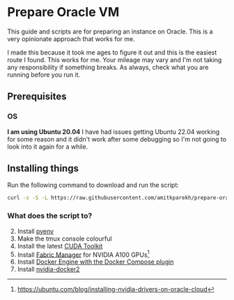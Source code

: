 # Prepare Oracle VM

This guide and scripts are for preparing an instance on Oracle. This is a very opinionate approach that works for me.

I made this because it took me ages to figure it out and this is the easiest route I found. This works for me. Your mileage may vary and I'm not taking any responsibility if something breaks. As always, check what you are running before you run it.

## Prerequisites

### OS

**I am using Ubuntu 20.04** I have had issues getting Ubuntu 22.04 working for some reason and it didn't work after some debugging so I'm not going to look into it again for a while.



<!-- ## Creating the Instance

TBA -->

<!-- ## Knowing when it's ready to go

TBA -->

## Installing things

Run the following command to download and run the script:

```bash
curl -s -S -L https://raw.githubusercontent.com/amitkparekh/prepare-oracle-vm/main/bin/oracle-a100.sh | bash
```

### What does the script to?

2. Install [pyenv](https://github.com/pyenv/pyenv)
3. Make the tmux console colourful
4. Install the latest [CUDA Toolkit](https://developer.nvidia.com/cuda-downloads?target_os=Linux&target_arch=x86_64&Distribution=Ubuntu&target_version=20.04&target_type=deb_network)
5. Install [Fabric Manager](https://docs.nvidia.com/datacenter/tesla/fabric-manager-user-guide/index.html) for NVIDIA A100 GPUs[^1]
6. Install [Docker Engine with the Docker Compose plugin](https://docs.docker.com/engine/install/ubuntu/#install-using-the-repository)
7. Install [nvidia-docker2](https://github.com/NVIDIA/nvidia-docker)






[^1]: https://ubuntu.com/blog/installing-nvidia-drivers-on-oracle-cloud
